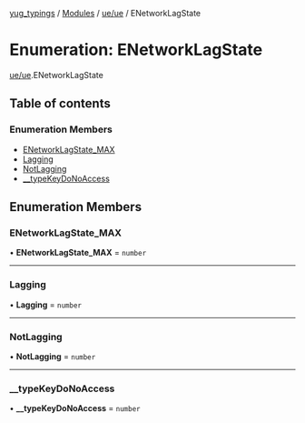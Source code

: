 [yug_typings](../README.md) / [Modules](../modules.md) / [ue/ue](../modules/ue_ue.md) / ENetworkLagState

# Enumeration: ENetworkLagState

[ue/ue](../modules/ue_ue.md).ENetworkLagState

## Table of contents

### Enumeration Members

- [ENetworkLagState\_MAX](ue_ue.ENetworkLagState.md#enetworklagstate_max)
- [Lagging](ue_ue.ENetworkLagState.md#lagging)
- [NotLagging](ue_ue.ENetworkLagState.md#notlagging)
- [\_\_typeKeyDoNoAccess](ue_ue.ENetworkLagState.md#__typekeydonoaccess)

## Enumeration Members

### ENetworkLagState\_MAX

• **ENetworkLagState\_MAX** = `number`

___

### Lagging

• **Lagging** = `number`

___

### NotLagging

• **NotLagging** = `number`

___

### \_\_typeKeyDoNoAccess

• **\_\_typeKeyDoNoAccess** = `number`
